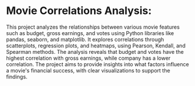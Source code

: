 # Movie Correlations Analysis:

This project analyzes the relationships between various movie features such as budget, gross earnings, and votes using Python libraries like pandas, seaborn, and matplotlib. It explores correlations through scatterplots, regression plots, and heatmaps, using Pearson, Kendall, and Spearman methods. The analysis reveals that budget and votes have the highest correlation with gross earnings, while company has a lower correlation. The project aims to provide insights into what factors influence a movie's financial success, with clear visualizations to support the findings.
